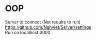 # OOP </br>
Server to connect (Not require to run) </br>
https://github.com/Nghviet/Server/settings </br>
Run on localhost:3000
